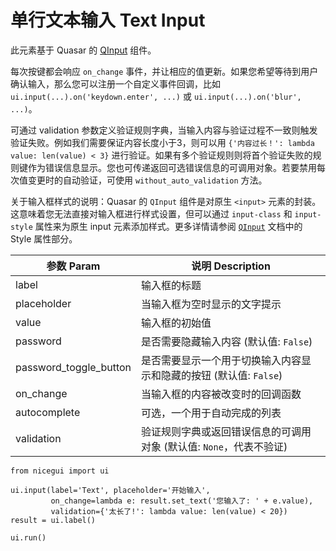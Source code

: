 # 单行文本输入 Text Input

此元素基于 Quasar 的 [QInput](https://quasar.dev/vue-components/input) 组件。

每次按键都会响应 `on_change` 事件，并让相应的值更新。如果您希望等待到用户确认输入，那么您可以注册一个自定义事件回调，比如 `ui.input(...).on('keydown.enter', ...)` 或 `ui.input(...).on('blur', ...)`。

可通过 validation 参数定义验证规则字典，当输入内容与验证过程不一致则触发验证失败。例如我们需要保证内容长度小于3，则可以用 `{'内容过长！': lambda value: len(value) < 3}` 进行验证。如果有多个验证规则则将首个验证失败的规则键作为错误信息显示。您也可传递返回可选错误信息的可调用对象。若要禁用每次值变更时的自动验证，可使用 `without_auto_validation` 方法。

关于输入框样式的说明：Quasar 的 `QInput` 组件是对原生 `<input>` 元素的封装。这意味着您无法直接对输入框进行样式设置，但可以通过 `input-class` 和 `input-style` 属性来为原生 input 元素添加样式。更多详情请参阅 [`QInput`](https://quasar.dev/vue-components/input) 文档中的 Style 属性部分。

| 参数 Param | 说明 Description |
| ---------- | ---------------- |
| label      | 输入框的标题     |
| placeholder | 当输入框为空时显示的文字提示 |
| value      | 输入框的初始值   |
| password   | 是否需要隐藏输入内容 (默认值: `False`) |
| password_toggle_button | 是否需要显示一个用于切换输入内容显示和隐藏的按钮 (默认值: `False`) |
| on_change  | 当输入框的内容被改变时的回调函数 |
| autocomplete | 可选，一个用于自动完成的列表 |
| validation | 验证规则字典或返回错误信息的可调用对象 (默认值: `None`，代表不验证) |

```python:line-numbers
from nicegui import ui

ui.input(label='Text', placeholder='开始输入',
         on_change=lambda e: result.set_text('您输入了: ' + e.value),
         validation={'太长了!': lambda value: len(value) < 20})
result = ui.label()

ui.run()
```